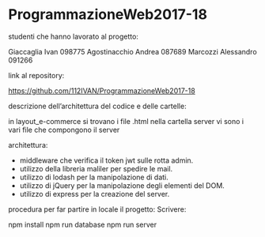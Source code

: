 # ProgrammazioneWeb2017-18

studenti che hanno lavorato al progetto:

Giaccaglia Ivan                       		            098775
Agostinacchio Andrea            		                  087689
Marcozzi Alessandro                 	                091266

link al repository:

https://github.com/112IVAN/ProgrammazioneWeb2017-18

descrizione dell’architettura del codice e delle cartelle:

in layout_e-commerce si trovano i file .html
nella cartella server vi sono i vari file che compongono il server

architettura:

- middleware che verifica il token jwt sulle rotta admin.
- utilizzo della libreria maliler per spedire le mail.
- utilizzo di lodash per la manipolazione di dati.
- utilizzo di jQuery per la manipolazione degli elementi del DOM.
- utilizzo di express per la creazione del server.

procedura per far partire in locale il progetto:
Scrivere:    

npm install
npm run database
npm run server
